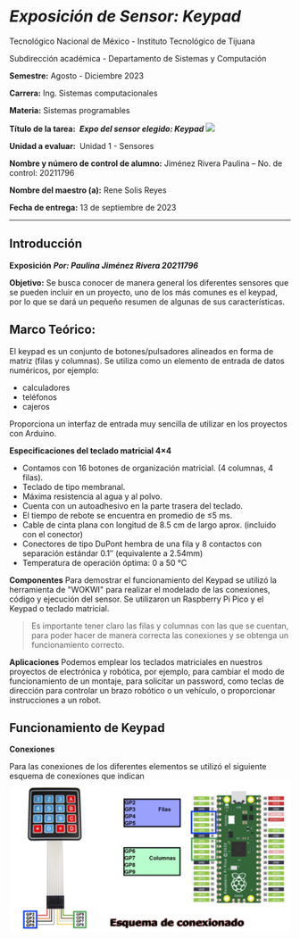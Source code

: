 # _Exposición de Sensor: Keypad_

Tecnológico​ ​Nacional​ ​de​ ​México - Instituto Tecnológico de Tijuana

Subdirección académica - Departamento de Sistemas y Computación

**Semestre:** 
Agosto - Diciembre 2023

**Carrera:**
Ing. Sistemas computacionales

**Materia:**
Sistemas programables

**Título de la tarea: ​**
**_Expo del sensor elegido: Keypad_**
![](https://http2.mlstatic.com/D_NQ_NP_2X_628022-MLM46181455332_052021-F.webp.png)

**Unidad a evaluar: ​**
​Unidad 1 - Sensores

**Nombre y número de control de alumno:**
 Jiménez Rivera Paulina – No. de control: 20211796

**Nombre del maestro (a):**
Rene Solis Reyes

**Fecha de entrega:**
13 de septiembre de 2023

-----------------------------------------------------------------------------------------------------------------------------------------

## Introducción

**Exposición**
**_Por: Paulina Jiménez Rivera 20211796_**


**Objetivo:**
Se busca conocer de manera general los diferentes sensores que se pueden incluir en un proyecto,
uno de los más comunes es el keypad, por lo que se dará un pequeño resumen de algunas de sus 
características.

## Marco Teórico:
El keypad es un conjunto de botones/pulsadores alineados en forma de
matriz (filas y columnas).
Se utiliza como un elemento de entrada de datos numéricos, por ejemplo:
* calculadores
* teléfonos
* cajeros

Proporciona un interfaz de entrada muy sencilla de utilizar en los proyectos con Arduino.

**Especificaciones del teclado matricial 4×4**
* Contamos con 16 botones de organización matricial. (4 columnas, 4 filas).
* Teclado de tipo membranal.
* Máxima resistencia al agua y al polvo.
* Cuenta con un autoadhesivo en la parte trasera del teclado.
* El tiempo de rebote se encuentra en promedio de ≤5 ms.
* Cable de cinta plana con longitud de 8.5 cm de largo aprox. (incluido con el conector)
* Conectores de tipo DuPont hembra de una fila y 8 contactos con separación estándar 0.1″ (equivalente a 2.54mm)
* Temperatura de operación óptima: 0 a 50 °C

**Componentes**
Para demostrar el funcionamiento del Keypad se utilizó la herramienta de "WOKWI" para realizar el modelado de las conexiones, código y ejecución del sensor. Se utilizaron un Raspberry Pi Pico y el Keypad o teclado matricial. 
> Es importante tener claro las filas y columnas con las que se cuentan, para poder hacer
> de manera correcta las conexiones y se obtenga un funcionamiento correcto.

**Aplicaciones**
Podemos emplear los teclados matriciales en nuestros proyectos de electrónica y robótica, por ejemplo, para cambiar el modo de funcionamiento de un montaje, para solicitar un password, como teclas de dirección para controlar un brazo robótico o un vehículo, o proporcionar instrucciones a un robot.

## Funcionamiento de Keypad

**Conexiones**

Para las conexiones de los diferentes elementos se utilizó el siguiente esquema de conexiones 
que indican  
![](Images/Conexiones.png)
